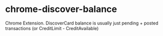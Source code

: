 chrome-discover-balance
=======================

Chrome Extension. DiscoverCard balance is usually just pending + posted transactions (or CreditLimit - CreditAvailable)
